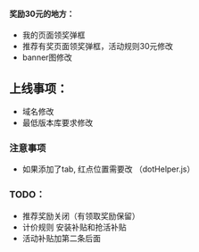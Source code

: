 
#### 奖励30元的地方：
  - 我的页面领奖弹框
  - 推荐有奖页面领奖弹框，活动规则30元修改
  - banner图修改

## 上线事项：
  - 域名修改
  - 最低版本库要求修改

### 注意事项
  - 如果添加了tab, 红点位置需要改 （dotHelper.js）

### TODO：
  - 推荐奖励关闭（有领取奖励保留）
  - 计价规则 安装补贴和抢活补贴
  - 活动补贴加第二条后面

